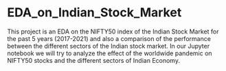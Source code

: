 # EDA_on_Indian_Stock_Market
This project is an EDA on the NIFTY50 index of the Indian Stock Market for the past 5 years (2017-2021) and also a comparison of the performance between the different sectors of the Indian stock market. In our Jupyter notebook we will try to analyze the effect of the worldwide pandemic on NIFTY50 stocks and the different sectors of Indian Economy.
